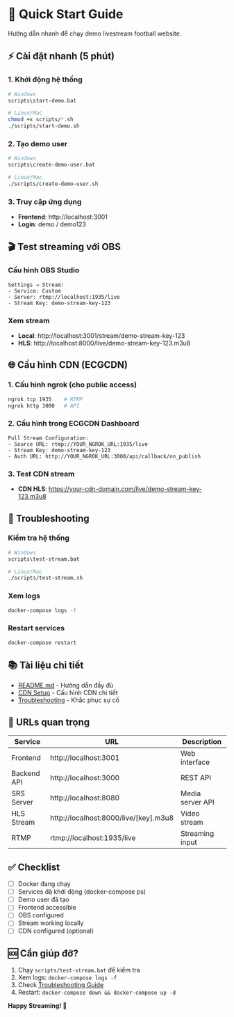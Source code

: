 # 🚀 Quick Start Guide

Hướng dẫn nhanh để chạy demo livestream football website.

## ⚡ Cài đặt nhanh (5 phút)

### 1. Khởi động hệ thống
```bash
# Windows
scripts\start-demo.bat

# Linux/Mac
chmod +x scripts/*.sh
./scripts/start-demo.sh
```

### 2. Tạo demo user
```bash
# Windows
scripts\create-demo-user.bat

# Linux/Mac
./scripts/create-demo-user.sh
```

### 3. Truy cập ứng dụng
- **Frontend**: http://localhost:3001
- **Login**: demo / demo123

## 🎬 Test streaming với OBS

### Cấu hình OBS Studio
```
Settings → Stream:
- Service: Custom
- Server: rtmp://localhost:1935/live
- Stream Key: demo-stream-key-123
```

### Xem stream
- **Local**: http://localhost:3001/stream/demo-stream-key-123
- **HLS**: http://localhost:8000/live/demo-stream-key-123.m3u8

## 🌐 Cấu hình CDN (ECGCDN)

### 1. Cấu hình ngrok (cho public access)
```bash
ngrok tcp 1935    # RTMP
ngrok http 3000   # API
```

### 2. Cấu hình trong ECGCDN Dashboard
```
Pull Stream Configuration:
- Source URL: rtmp://YOUR_NGROK_URL:1935/live
- Stream Key: demo-stream-key-123
- Auth URL: http://YOUR_NGROK_URL:3000/api/callback/on_publish
```

### 3. Test CDN stream
- **CDN HLS**: https://your-cdn-domain.com/live/demo-stream-key-123.m3u8

## 🔧 Troubleshooting

### Kiểm tra hệ thống
```bash
# Windows
scripts\test-stream.bat

# Linux/Mac
./scripts/test-stream.sh
```

### Xem logs
```bash
docker-compose logs -f
```

### Restart services
```bash
docker-compose restart
```

## 📚 Tài liệu chi tiết

- [README.md](README.md) - Hướng dẫn đầy đủ
- [CDN Setup](docs/CDN_SETUP.md) - Cấu hình CDN chi tiết
- [Troubleshooting](docs/TROUBLESHOOTING.md) - Khắc phục sự cố

## 🎯 URLs quan trọng

| Service | URL | Description |
|---------|-----|-------------|
| Frontend | http://localhost:3001 | Web interface |
| Backend API | http://localhost:3000 | REST API |
| SRS Server | http://localhost:8080 | Media server API |
| HLS Stream | http://localhost:8000/live/[key].m3u8 | Video stream |
| RTMP | rtmp://localhost:1935/live | Streaming input |

## ✅ Checklist

- [ ] Docker đang chạy
- [ ] Services đã khởi động (docker-compose ps)
- [ ] Demo user đã tạo
- [ ] Frontend accessible
- [ ] OBS configured
- [ ] Stream working locally
- [ ] CDN configured (optional)

## 🆘 Cần giúp đỡ?

1. Chạy `scripts/test-stream.bat` để kiểm tra
2. Xem logs: `docker-compose logs -f`
3. Check [Troubleshooting Guide](docs/TROUBLESHOOTING.md)
4. Restart: `docker-compose down && docker-compose up -d`

**Happy Streaming! 🎉**
